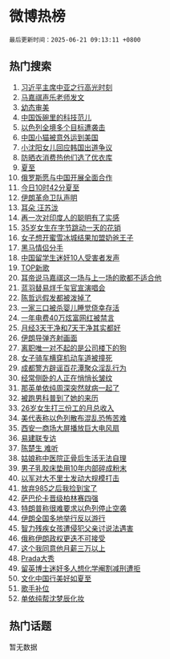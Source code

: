 # 微博热榜

`最后更新时间：2025-06-21 09:13:11 +0800`

## 热门搜索

1. [习近平主席中亚之行高光时刻](https://m.weibo.cn/search?containerid=100103type%3D1%26t%3D10%26q%3D%23%E4%B9%A0%E8%BF%91%E5%B9%B3%E4%B8%BB%E5%B8%AD%E4%B8%AD%E4%BA%9A%E4%B9%8B%E8%A1%8C%E9%AB%98%E5%85%89%E6%97%B6%E5%88%BB%23&stream_entry_id=51&isnewpage=1&extparam=seat%3D1%26pos%3D0%26cate%3D10103%26q%3D%2523%25E4%25B9%25A0%25E8%25BF%2591%25E5%25B9%25B3%25E4%25B8%25BB%25E5%25B8%25AD%25E4%25B8%25AD%25E4%25BA%259A%25E4%25B9%258B%25E8%25A1%258C%25E9%25AB%2598%25E5%2585%2589%25E6%2597%25B6%25E5%2588%25BB%2523%26filter_type%3Drealtimehot%26stream_entry_id%3D51%26c_type%3D51%26dgr%3D0%26display_time%3D1750468390%26pre_seqid%3D17504683900840217650118)
1. [马嘉祺声乐老师发文](https://m.weibo.cn/search?containerid=100103type%3D1%26t%3D10%26q%3D%23%E9%A9%AC%E5%98%89%E7%A5%BA%E5%A3%B0%E4%B9%90%E8%80%81%E5%B8%88%E5%8F%91%E6%96%87%23&stream_entry_id=31&isnewpage=1&extparam=seat%3D1%26realpos%3D1%26filter_type%3Drealtimehot%26c_type%3D31%26flag%3D1%26pos%3D0%26cate%3D5001%26dgr%3D0%26stream_entry_id%3D31%26band_rank%3D1%26q%3D%2523%25E9%25A9%25AC%25E5%2598%2589%25E7%25A5%25BA%25E5%25A3%25B0%25E4%25B9%2590%25E8%2580%2581%25E5%25B8%2588%25E5%258F%2591%25E6%2596%2587%2523%26lcate%3D5001%26display_time%3D1750468390%26pre_seqid%3D17504683900840217650118)
1. [幼态审美](https://m.weibo.cn/search?containerid=100103type%3D1%26t%3D10%26q%3D%E5%B9%BC%E6%80%81%E5%AE%A1%E7%BE%8E&stream_entry_id=31&isnewpage=1&extparam=seat%3D1%26realpos%3D2%26filter_type%3Drealtimehot%26c_type%3D31%26flag%3D1%26pos%3D1%26cate%3D5001%26dgr%3D0%26stream_entry_id%3D31%26band_rank%3D2%26q%3D%25E5%25B9%25BC%25E6%2580%2581%25E5%25AE%25A1%25E7%25BE%258E%26lcate%3D5001%26display_time%3D1750468390%26pre_seqid%3D17504683900840217650118)
1. [中国饭碗里的科技范儿](https://m.weibo.cn/search?containerid=100103type%3D1%26t%3D10%26q%3D%23%E4%B8%AD%E5%9B%BD%E9%A5%AD%E7%A2%97%E9%87%8C%E7%9A%84%E7%A7%91%E6%8A%80%E8%8C%83%E5%84%BF%23&stream_entry_id=31&isnewpage=1&extparam=seat%3D1%26realpos%3D3%26filter_type%3Drealtimehot%26c_type%3D31%26flag%3D0%26pos%3D2%26cate%3D5001%26dgr%3D0%26stream_entry_id%3D31%26band_rank%3D3%26q%3D%2523%25E4%25B8%25AD%25E5%259B%25BD%25E9%25A5%25AD%25E7%25A2%2597%25E9%2587%258C%25E7%259A%2584%25E7%25A7%2591%25E6%258A%2580%25E8%258C%2583%25E5%2584%25BF%2523%26lcate%3D5001%26display_time%3D1750468390%26pre_seqid%3D17504683900840217650118)
1. [以色列全境多个目标遭袭击](https://m.weibo.cn/search?containerid=100103type%3D1%26t%3D10%26q%3D%23%E4%BB%A5%E8%89%B2%E5%88%97%E5%85%A8%E5%A2%83%E5%A4%9A%E4%B8%AA%E7%9B%AE%E6%A0%87%E9%81%AD%E8%A2%AD%E5%87%BB%23&stream_entry_id=31&isnewpage=1&extparam=seat%3D1%26realpos%3D4%26filter_type%3Drealtimehot%26c_type%3D31%26flag%3D0%26pos%3D3%26cate%3D5001%26dgr%3D0%26stream_entry_id%3D31%26band_rank%3D4%26q%3D%2523%25E4%25BB%25A5%25E8%2589%25B2%25E5%2588%2597%25E5%2585%25A8%25E5%25A2%2583%25E5%25A4%259A%25E4%25B8%25AA%25E7%259B%25AE%25E6%25A0%2587%25E9%2581%25AD%25E8%25A2%25AD%25E5%2587%25BB%2523%26lcate%3D5001%26display_time%3D1750468390%26pre_seqid%3D17504683900840217650118)
1. [中国小猫被意外运到美国](https://m.weibo.cn/search?containerid=100103type%3D1%26t%3D10%26q%3D%23%E4%B8%AD%E5%9B%BD%E5%B0%8F%E7%8C%AB%E8%A2%AB%E6%84%8F%E5%A4%96%E8%BF%90%E5%88%B0%E7%BE%8E%E5%9B%BD%23&stream_entry_id=31&isnewpage=1&extparam=seat%3D1%26realpos%3D5%26filter_type%3Drealtimehot%26c_type%3D31%26flag%3D1%26pos%3D4%26cate%3D5001%26dgr%3D0%26stream_entry_id%3D31%26band_rank%3D5%26q%3D%2523%25E4%25B8%25AD%25E5%259B%25BD%25E5%25B0%258F%25E7%258C%25AB%25E8%25A2%25AB%25E6%2584%258F%25E5%25A4%2596%25E8%25BF%2590%25E5%2588%25B0%25E7%25BE%258E%25E5%259B%25BD%2523%26lcate%3D5001%26display_time%3D1750468390%26pre_seqid%3D17504683900840217650118)
1. [小沈阳女儿回应韩国出道争议](https://m.weibo.cn/search?containerid=100103type%3D1%26t%3D10%26q%3D%23%E5%B0%8F%E6%B2%88%E9%98%B3%E5%A5%B3%E5%84%BF%E5%9B%9E%E5%BA%94%E9%9F%A9%E5%9B%BD%E5%87%BA%E9%81%93%E4%BA%89%E8%AE%AE%23&stream_entry_id=31&isnewpage=1&extparam=seat%3D1%26realpos%3D6%26filter_type%3Drealtimehot%26c_type%3D31%26flag%3D1%26pos%3D5%26cate%3D5001%26dgr%3D0%26stream_entry_id%3D31%26band_rank%3D6%26q%3D%2523%25E5%25B0%258F%25E6%25B2%2588%25E9%2598%25B3%25E5%25A5%25B3%25E5%2584%25BF%25E5%259B%259E%25E5%25BA%2594%25E9%259F%25A9%25E5%259B%25BD%25E5%2587%25BA%25E9%2581%2593%25E4%25BA%2589%25E8%25AE%25AE%2523%26lcate%3D5001%26display_time%3D1750468390%26pre_seqid%3D17504683900840217650118)
1. [防晒衣消费热他们选了优衣库](https://m.weibo.cn/search?containerid=100103type%3D1%26t%3D10%26q%3D%23%E9%98%B2%E6%99%92%E8%A1%A3%E6%B6%88%E8%B4%B9%E7%83%AD%E4%BB%96%E4%BB%AC%E9%80%89%E4%BA%86%E4%BC%98%E8%A1%A3%E5%BA%93%23&stream_entry_id=31&isnewpage=1&extparam=seat%3D1%26is_ad_pos%3D1%26filter_type%3Drealtimehot%26c_type%3D31%26stream_entry_id%3D31%26pos%3D6%26cate%3D5001%26dgr%3D0%26topic_ad%3D1%26band_rank%3D7%26adid%3D290831%26q%3D%2523%25E9%2598%25B2%25E6%2599%2592%25E8%25A1%25A3%25E6%25B6%2588%25E8%25B4%25B9%25E7%2583%25AD%25E4%25BB%2596%25E4%25BB%25AC%25E9%2580%2589%25E4%25BA%2586%25E4%25BC%2598%25E8%25A1%25A3%25E5%25BA%2593%2523%26lcate%3D5001%26display_time%3D1750468390%26pre_seqid%3D17504683900840217650118)
1. [夏至](https://m.weibo.cn/search?containerid=100103type%3D1%26t%3D10%26q%3D%E5%A4%8F%E8%87%B3&stream_entry_id=31&isnewpage=1&extparam=seat%3D1%26realpos%3D7%26filter_type%3Drealtimehot%26c_type%3D31%26flag%3D1%26pos%3D7%26cate%3D5001%26dgr%3D0%26stream_entry_id%3D31%26band_rank%3D7%26q%3D%25E5%25A4%258F%25E8%2587%25B3%26lcate%3D5001%26display_time%3D1750468390%26pre_seqid%3D17504683900840217650118)
1. [俄罗斯愿与中国开展全面合作](https://m.weibo.cn/search?containerid=100103type%3D1%26t%3D10%26q%3D%23%E4%BF%84%E7%BD%97%E6%96%AF%E6%84%BF%E4%B8%8E%E4%B8%AD%E5%9B%BD%E5%BC%80%E5%B1%95%E5%85%A8%E9%9D%A2%E5%90%88%E4%BD%9C%23&stream_entry_id=31&isnewpage=1&extparam=seat%3D1%26realpos%3D8%26filter_type%3Drealtimehot%26c_type%3D31%26flag%3D0%26pos%3D8%26cate%3D5001%26dgr%3D0%26stream_entry_id%3D31%26band_rank%3D8%26q%3D%2523%25E4%25BF%2584%25E7%25BD%2597%25E6%2596%25AF%25E6%2584%25BF%25E4%25B8%258E%25E4%25B8%25AD%25E5%259B%25BD%25E5%25BC%2580%25E5%25B1%2595%25E5%2585%25A8%25E9%259D%25A2%25E5%2590%2588%25E4%25BD%259C%2523%26lcate%3D5001%26display_time%3D1750468390%26pre_seqid%3D17504683900840217650118)
1. [今日10时42分夏至](https://m.weibo.cn/search?containerid=100103type%3D1%26t%3D10%26q%3D%23%E4%BB%8A%E6%97%A510%E6%97%B642%E5%88%86%E5%A4%8F%E8%87%B3%23&stream_entry_id=31&isnewpage=1&extparam=seat%3D1%26realpos%3D9%26filter_type%3Drealtimehot%26c_type%3D31%26flag%3D1%26pos%3D9%26cate%3D5001%26dgr%3D0%26stream_entry_id%3D31%26band_rank%3D9%26q%3D%2523%25E4%25BB%258A%25E6%2597%25A510%25E6%2597%25B642%25E5%2588%2586%25E5%25A4%258F%25E8%2587%25B3%2523%26lcate%3D5001%26display_time%3D1750468390%26pre_seqid%3D17504683900840217650118)
1. [伊朗革命卫队声明](https://m.weibo.cn/search?containerid=100103type%3D1%26t%3D10%26q%3D%23%E4%BC%8A%E6%9C%97%E9%9D%A9%E5%91%BD%E5%8D%AB%E9%98%9F%E5%A3%B0%E6%98%8E%23&stream_entry_id=31&isnewpage=1&extparam=seat%3D1%26realpos%3D10%26filter_type%3Drealtimehot%26c_type%3D31%26flag%3D1%26pos%3D10%26cate%3D5001%26dgr%3D0%26stream_entry_id%3D31%26band_rank%3D10%26q%3D%2523%25E4%25BC%258A%25E6%259C%2597%25E9%259D%25A9%25E5%2591%25BD%25E5%258D%25AB%25E9%2598%259F%25E5%25A3%25B0%25E6%2598%258E%2523%26lcate%3D5001%26display_time%3D1750468390%26pre_seqid%3D17504683900840217650118)
1. [耳朵 汪苏泷](https://m.weibo.cn/search?containerid=100103type%3D1%26t%3D10%26q%3D%E8%80%B3%E6%9C%B5+%E6%B1%AA%E8%8B%8F%E6%B3%B7&stream_entry_id=31&isnewpage=1&extparam=seat%3D1%26realpos%3D11%26filter_type%3Drealtimehot%26c_type%3D31%26flag%3D1%26pos%3D11%26cate%3D5001%26dgr%3D0%26stream_entry_id%3D31%26band_rank%3D11%26q%3D%25E8%2580%25B3%25E6%259C%25B5%2520%25E6%25B1%25AA%25E8%258B%258F%25E6%25B3%25B7%26lcate%3D5001%26display_time%3D1750468390%26pre_seqid%3D17504683900840217650118)
1. [再一次对印度人的聪明有了实感](https://m.weibo.cn/search?containerid=100103type%3D1%26t%3D10%26q%3D%E5%86%8D%E4%B8%80%E6%AC%A1%E5%AF%B9%E5%8D%B0%E5%BA%A6%E4%BA%BA%E7%9A%84%E8%81%AA%E6%98%8E%E6%9C%89%E4%BA%86%E5%AE%9E%E6%84%9F&stream_entry_id=31&isnewpage=1&extparam=seat%3D1%26realpos%3D12%26filter_type%3Drealtimehot%26c_type%3D31%26flag%3D1%26pos%3D12%26cate%3D5001%26dgr%3D0%26stream_entry_id%3D31%26band_rank%3D12%26q%3D%25E5%2586%258D%25E4%25B8%2580%25E6%25AC%25A1%25E5%25AF%25B9%25E5%258D%25B0%25E5%25BA%25A6%25E4%25BA%25BA%25E7%259A%2584%25E8%2581%25AA%25E6%2598%258E%25E6%259C%2589%25E4%25BA%2586%25E5%25AE%259E%25E6%2584%259F%26lcate%3D5001%26display_time%3D1750468390%26pre_seqid%3D17504683900840217650118)
1. [35岁女生在字节跳动一天的花销](https://m.weibo.cn/search?containerid=100103type%3D1%26t%3D10%26q%3D35%E5%B2%81%E5%A5%B3%E7%94%9F%E5%9C%A8%E5%AD%97%E8%8A%82%E8%B7%B3%E5%8A%A8%E4%B8%80%E5%A4%A9%E7%9A%84%E8%8A%B1%E9%94%80&stream_entry_id=31&isnewpage=1&extparam=seat%3D1%26realpos%3D13%26filter_type%3Drealtimehot%26c_type%3D31%26flag%3D1%26pos%3D13%26cate%3D5001%26dgr%3D0%26stream_entry_id%3D31%26band_rank%3D13%26q%3D35%25E5%25B2%2581%25E5%25A5%25B3%25E7%2594%259F%25E5%259C%25A8%25E5%25AD%2597%25E8%258A%2582%25E8%25B7%25B3%25E5%258A%25A8%25E4%25B8%2580%25E5%25A4%25A9%25E7%259A%2584%25E8%258A%25B1%25E9%2594%2580%26lcate%3D5001%26display_time%3D1750468390%26pre_seqid%3D17504683900840217650118)
1. [女子想开蜜雪冰城结果加盟奶爸王子](https://m.weibo.cn/search?containerid=100103type%3D1%26t%3D10%26q%3D%23%E5%A5%B3%E5%AD%90%E6%83%B3%E5%BC%80%E8%9C%9C%E9%9B%AA%E5%86%B0%E5%9F%8E%E7%BB%93%E6%9E%9C%E5%8A%A0%E7%9B%9F%E5%A5%B6%E7%88%B8%E7%8E%8B%E5%AD%90%23&stream_entry_id=31&isnewpage=1&extparam=seat%3D1%26realpos%3D14%26filter_type%3Drealtimehot%26c_type%3D31%26flag%3D0%26pos%3D14%26cate%3D5001%26dgr%3D0%26stream_entry_id%3D31%26band_rank%3D14%26q%3D%2523%25E5%25A5%25B3%25E5%25AD%2590%25E6%2583%25B3%25E5%25BC%2580%25E8%259C%259C%25E9%259B%25AA%25E5%2586%25B0%25E5%259F%258E%25E7%25BB%2593%25E6%259E%259C%25E5%258A%25A0%25E7%259B%259F%25E5%25A5%25B6%25E7%2588%25B8%25E7%258E%258B%25E5%25AD%2590%2523%26lcate%3D5001%26display_time%3D1750468390%26pre_seqid%3D17504683900840217650118)
1. [黑马情侣分手](https://m.weibo.cn/search?containerid=100103type%3D1%26t%3D10%26q%3D%23%E9%BB%91%E9%A9%AC%E6%83%85%E4%BE%A3%E5%88%86%E6%89%8B%23&stream_entry_id=31&isnewpage=1&extparam=seat%3D1%26realpos%3D15%26filter_type%3Drealtimehot%26c_type%3D31%26flag%3D2%26pos%3D15%26cate%3D5001%26dgr%3D0%26stream_entry_id%3D31%26band_rank%3D15%26q%3D%2523%25E9%25BB%2591%25E9%25A9%25AC%25E6%2583%2585%25E4%25BE%25A3%25E5%2588%2586%25E6%2589%258B%2523%26lcate%3D5001%26display_time%3D1750468390%26pre_seqid%3D17504683900840217650118)
1. [中国留学生迷奸10人受害者发声](https://m.weibo.cn/search?containerid=100103type%3D1%26t%3D10%26q%3D%23%E4%B8%AD%E5%9B%BD%E7%95%99%E5%AD%A6%E7%94%9F%E8%BF%B7%E5%A5%B810%E4%BA%BA%E5%8F%97%E5%AE%B3%E8%80%85%E5%8F%91%E5%A3%B0%23&stream_entry_id=31&isnewpage=1&extparam=seat%3D1%26realpos%3D16%26filter_type%3Drealtimehot%26c_type%3D31%26flag%3D0%26pos%3D16%26cate%3D5001%26dgr%3D0%26stream_entry_id%3D31%26band_rank%3D16%26q%3D%2523%25E4%25B8%25AD%25E5%259B%25BD%25E7%2595%2599%25E5%25AD%25A6%25E7%2594%259F%25E8%25BF%25B7%25E5%25A5%25B810%25E4%25BA%25BA%25E5%258F%2597%25E5%25AE%25B3%25E8%2580%2585%25E5%258F%2591%25E5%25A3%25B0%2523%26lcate%3D5001%26display_time%3D1750468390%26pre_seqid%3D17504683900840217650118)
1. [TOP新歌](https://m.weibo.cn/search?containerid=100103type%3D1%26t%3D10%26q%3DTOP%E6%96%B0%E6%AD%8C&stream_entry_id=31&isnewpage=1&extparam=seat%3D1%26realpos%3D17%26filter_type%3Drealtimehot%26c_type%3D31%26flag%3D1%26pos%3D17%26cate%3D5001%26dgr%3D0%26stream_entry_id%3D31%26band_rank%3D17%26q%3DTOP%25E6%2596%25B0%25E6%25AD%258C%26lcate%3D5001%26display_time%3D1750468390%26pre_seqid%3D17504683900840217650118)
1. [耳帝说马嘉祺这一场与上一场的歌都不适合他](https://m.weibo.cn/search?containerid=100103type%3D1%26t%3D10%26q%3D%23%E8%80%B3%E5%B8%9D%E8%AF%B4%E9%A9%AC%E5%98%89%E7%A5%BA%E8%BF%99%E4%B8%80%E5%9C%BA%E4%B8%8E%E4%B8%8A%E4%B8%80%E5%9C%BA%E7%9A%84%E6%AD%8C%E9%83%BD%E4%B8%8D%E9%80%82%E5%90%88%E4%BB%96%23&stream_entry_id=31&isnewpage=1&extparam=seat%3D1%26realpos%3D18%26filter_type%3Drealtimehot%26c_type%3D31%26flag%3D0%26pos%3D18%26cate%3D5001%26dgr%3D0%26stream_entry_id%3D31%26band_rank%3D18%26q%3D%2523%25E8%2580%25B3%25E5%25B8%259D%25E8%25AF%25B4%25E9%25A9%25AC%25E5%2598%2589%25E7%25A5%25BA%25E8%25BF%2599%25E4%25B8%2580%25E5%259C%25BA%25E4%25B8%258E%25E4%25B8%258A%25E4%25B8%2580%25E5%259C%25BA%25E7%259A%2584%25E6%25AD%258C%25E9%2583%25BD%25E4%25B8%258D%25E9%2580%2582%25E5%2590%2588%25E4%25BB%2596%2523%26lcate%3D5001%26display_time%3D1750468390%26pre_seqid%3D17504683900840217650118)
1. [蓝羽替易烊千玺官宣演唱会](https://m.weibo.cn/search?containerid=100103type%3D1%26t%3D10%26q%3D%23%E8%93%9D%E7%BE%BD%E6%9B%BF%E6%98%93%E7%83%8A%E5%8D%83%E7%8E%BA%E5%AE%98%E5%AE%A3%E6%BC%94%E5%94%B1%E4%BC%9A%23&stream_entry_id=31&isnewpage=1&extparam=seat%3D1%26realpos%3D19%26filter_type%3Drealtimehot%26c_type%3D31%26flag%3D0%26pos%3D19%26cate%3D5001%26dgr%3D0%26stream_entry_id%3D31%26band_rank%3D19%26q%3D%2523%25E8%2593%259D%25E7%25BE%25BD%25E6%259B%25BF%25E6%2598%2593%25E7%2583%258A%25E5%258D%2583%25E7%258E%25BA%25E5%25AE%2598%25E5%25AE%25A3%25E6%25BC%2594%25E5%2594%25B1%25E4%25BC%259A%2523%26lcate%3D5001%26display_time%3D1750468390%26pre_seqid%3D17504683900840217650118)
1. [陈哲远假发都被泼掉了](https://m.weibo.cn/search?containerid=100103type%3D1%26t%3D10%26q%3D%23%E9%99%88%E5%93%B2%E8%BF%9C%E5%81%87%E5%8F%91%E9%83%BD%E8%A2%AB%E6%B3%BC%E6%8E%89%E4%BA%86%23&stream_entry_id=31&isnewpage=1&extparam=seat%3D1%26realpos%3D20%26filter_type%3Drealtimehot%26c_type%3D31%26flag%3D0%26pos%3D20%26cate%3D5001%26dgr%3D0%26stream_entry_id%3D31%26band_rank%3D20%26q%3D%2523%25E9%2599%2588%25E5%2593%25B2%25E8%25BF%259C%25E5%2581%2587%25E5%258F%2591%25E9%2583%25BD%25E8%25A2%25AB%25E6%25B3%25BC%25E6%258E%2589%25E4%25BA%2586%2523%26lcate%3D5001%26display_time%3D1750468390%26pre_seqid%3D17504683900840217650118)
1. [一家三口被杀婴儿睡觉侥幸存活](https://m.weibo.cn/search?containerid=100103type%3D1%26t%3D10%26q%3D%23%E4%B8%80%E5%AE%B6%E4%B8%89%E5%8F%A3%E8%A2%AB%E6%9D%80%E5%A9%B4%E5%84%BF%E7%9D%A1%E8%A7%89%E4%BE%A5%E5%B9%B8%E5%AD%98%E6%B4%BB%23&stream_entry_id=31&isnewpage=1&extparam=seat%3D1%26realpos%3D21%26filter_type%3Drealtimehot%26c_type%3D31%26flag%3D2%26pos%3D21%26cate%3D5001%26dgr%3D0%26stream_entry_id%3D31%26band_rank%3D21%26q%3D%2523%25E4%25B8%2580%25E5%25AE%25B6%25E4%25B8%2589%25E5%258F%25A3%25E8%25A2%25AB%25E6%259D%2580%25E5%25A9%25B4%25E5%2584%25BF%25E7%259D%25A1%25E8%25A7%2589%25E4%25BE%25A5%25E5%25B9%25B8%25E5%25AD%2598%25E6%25B4%25BB%2523%26lcate%3D5001%26display_time%3D1750468390%26pre_seqid%3D17504683900840217650118)
1. [一年电费40万炫富网红被禁言](https://m.weibo.cn/search?containerid=100103type%3D1%26t%3D10%26q%3D%23%E4%B8%80%E5%B9%B4%E7%94%B5%E8%B4%B940%E4%B8%87%E7%82%AB%E5%AF%8C%E7%BD%91%E7%BA%A2%E8%A2%AB%E7%A6%81%E8%A8%80%23&stream_entry_id=31&isnewpage=1&extparam=seat%3D1%26realpos%3D22%26filter_type%3Drealtimehot%26c_type%3D31%26flag%3D1%26pos%3D22%26cate%3D5001%26dgr%3D0%26stream_entry_id%3D31%26band_rank%3D22%26q%3D%2523%25E4%25B8%2580%25E5%25B9%25B4%25E7%2594%25B5%25E8%25B4%25B940%25E4%25B8%2587%25E7%2582%25AB%25E5%25AF%258C%25E7%25BD%2591%25E7%25BA%25A2%25E8%25A2%25AB%25E7%25A6%2581%25E8%25A8%2580%2523%26lcate%3D5001%26display_time%3D1750468390%26pre_seqid%3D17504683900840217650118)
1. [月经3天干净和7天干净其实都好](https://m.weibo.cn/search?containerid=100103type%3D1%26t%3D10%26q%3D%E6%9C%88%E7%BB%8F3%E5%A4%A9%E5%B9%B2%E5%87%80%E5%92%8C7%E5%A4%A9%E5%B9%B2%E5%87%80%E5%85%B6%E5%AE%9E%E9%83%BD%E5%A5%BD&stream_entry_id=31&isnewpage=1&extparam=seat%3D1%26realpos%3D23%26filter_type%3Drealtimehot%26c_type%3D31%26flag%3D1%26pos%3D23%26cate%3D5001%26dgr%3D0%26stream_entry_id%3D31%26band_rank%3D23%26q%3D%25E6%259C%2588%25E7%25BB%258F3%25E5%25A4%25A9%25E5%25B9%25B2%25E5%2587%2580%25E5%2592%258C7%25E5%25A4%25A9%25E5%25B9%25B2%25E5%2587%2580%25E5%2585%25B6%25E5%25AE%259E%25E9%2583%25BD%25E5%25A5%25BD%26lcate%3D5001%26display_time%3D1750468390%26pre_seqid%3D17504683900840217650118)
1. [伊朗导弹齐射画面](https://m.weibo.cn/search?containerid=100103type%3D1%26t%3D10%26q%3D%23%E4%BC%8A%E6%9C%97%E5%AF%BC%E5%BC%B9%E9%BD%90%E5%B0%84%E7%94%BB%E9%9D%A2%23&stream_entry_id=31&isnewpage=1&extparam=seat%3D1%26realpos%3D24%26filter_type%3Drealtimehot%26c_type%3D31%26flag%3D0%26pos%3D24%26cate%3D5001%26dgr%3D0%26stream_entry_id%3D31%26band_rank%3D24%26q%3D%2523%25E4%25BC%258A%25E6%259C%2597%25E5%25AF%25BC%25E5%25BC%25B9%25E9%25BD%2590%25E5%25B0%2584%25E7%2594%25BB%25E9%259D%25A2%2523%26lcate%3D5001%26display_time%3D1750468390%26pre_seqid%3D17504683900840217650118)
1. [离职唯一对不起的是公司楼下的狗](https://m.weibo.cn/search?containerid=100103type%3D1%26t%3D10%26q%3D%23%E7%A6%BB%E8%81%8C%E5%94%AF%E4%B8%80%E5%AF%B9%E4%B8%8D%E8%B5%B7%E7%9A%84%E6%98%AF%E5%85%AC%E5%8F%B8%E6%A5%BC%E4%B8%8B%E7%9A%84%E7%8B%97%23&stream_entry_id=31&isnewpage=1&extparam=seat%3D1%26realpos%3D25%26filter_type%3Drealtimehot%26c_type%3D31%26flag%3D0%26pos%3D25%26cate%3D5001%26dgr%3D0%26stream_entry_id%3D31%26band_rank%3D25%26q%3D%2523%25E7%25A6%25BB%25E8%2581%258C%25E5%2594%25AF%25E4%25B8%2580%25E5%25AF%25B9%25E4%25B8%258D%25E8%25B5%25B7%25E7%259A%2584%25E6%2598%25AF%25E5%2585%25AC%25E5%258F%25B8%25E6%25A5%25BC%25E4%25B8%258B%25E7%259A%2584%25E7%258B%2597%2523%26lcate%3D5001%26display_time%3D1750468390%26pre_seqid%3D17504683900840217650118)
1. [女子骑车横穿机动车道被撞死](https://m.weibo.cn/search?containerid=100103type%3D1%26t%3D10%26q%3D%23%E5%A5%B3%E5%AD%90%E9%AA%91%E8%BD%A6%E6%A8%AA%E7%A9%BF%E6%9C%BA%E5%8A%A8%E8%BD%A6%E9%81%93%E8%A2%AB%E6%92%9E%E6%AD%BB%23&stream_entry_id=31&isnewpage=1&extparam=seat%3D1%26realpos%3D26%26filter_type%3Drealtimehot%26c_type%3D31%26flag%3D1%26pos%3D26%26cate%3D5001%26dgr%3D0%26stream_entry_id%3D31%26band_rank%3D26%26q%3D%2523%25E5%25A5%25B3%25E5%25AD%2590%25E9%25AA%2591%25E8%25BD%25A6%25E6%25A8%25AA%25E7%25A9%25BF%25E6%259C%25BA%25E5%258A%25A8%25E8%25BD%25A6%25E9%2581%2593%25E8%25A2%25AB%25E6%2592%259E%25E6%25AD%25BB%2523%26lcate%3D5001%26display_time%3D1750468390%26pre_seqid%3D17504683900840217650118)
1. [成都警方辟谣百花潭聚众淫乱行为](https://m.weibo.cn/search?containerid=100103type%3D1%26t%3D10%26q%3D%23%E6%88%90%E9%83%BD%E8%AD%A6%E6%96%B9%E8%BE%9F%E8%B0%A3%E7%99%BE%E8%8A%B1%E6%BD%AD%E8%81%9A%E4%BC%97%E6%B7%AB%E4%B9%B1%E8%A1%8C%E4%B8%BA%23&stream_entry_id=31&isnewpage=1&extparam=seat%3D1%26realpos%3D27%26filter_type%3Drealtimehot%26c_type%3D31%26flag%3D1%26pos%3D27%26cate%3D5001%26dgr%3D0%26stream_entry_id%3D31%26band_rank%3D27%26q%3D%2523%25E6%2588%2590%25E9%2583%25BD%25E8%25AD%25A6%25E6%2596%25B9%25E8%25BE%259F%25E8%25B0%25A3%25E7%2599%25BE%25E8%258A%25B1%25E6%25BD%25AD%25E8%2581%259A%25E4%25BC%2597%25E6%25B7%25AB%25E4%25B9%25B1%25E8%25A1%258C%25E4%25B8%25BA%2523%26lcate%3D5001%26display_time%3D1750468390%26pre_seqid%3D17504683900840217650118)
1. [经常侧卧的人正在悄悄长皱纹](https://m.weibo.cn/search?containerid=100103type%3D1%26t%3D10%26q%3D%23%E7%BB%8F%E5%B8%B8%E4%BE%A7%E5%8D%A7%E7%9A%84%E4%BA%BA%E6%AD%A3%E5%9C%A8%E6%82%84%E6%82%84%E9%95%BF%E7%9A%B1%E7%BA%B9%23&stream_entry_id=31&isnewpage=1&extparam=seat%3D1%26realpos%3D28%26filter_type%3Drealtimehot%26c_type%3D31%26flag%3D1%26pos%3D28%26cate%3D5001%26dgr%3D0%26stream_entry_id%3D31%26band_rank%3D28%26q%3D%2523%25E7%25BB%258F%25E5%25B8%25B8%25E4%25BE%25A7%25E5%258D%25A7%25E7%259A%2584%25E4%25BA%25BA%25E6%25AD%25A3%25E5%259C%25A8%25E6%2582%2584%25E6%2582%2584%25E9%2595%25BF%25E7%259A%25B1%25E7%25BA%25B9%2523%26lcate%3D5001%26display_time%3D1750468390%26pre_seqid%3D17504683900840217650118)
1. [那英单依纯周深突然就病一起了](https://m.weibo.cn/search?containerid=100103type%3D1%26t%3D10%26q%3D%23%E9%82%A3%E8%8B%B1%E5%8D%95%E4%BE%9D%E7%BA%AF%E5%91%A8%E6%B7%B1%E7%AA%81%E7%84%B6%E5%B0%B1%E7%97%85%E4%B8%80%E8%B5%B7%E4%BA%86%23&stream_entry_id=31&isnewpage=1&extparam=seat%3D1%26realpos%3D29%26filter_type%3Drealtimehot%26c_type%3D31%26flag%3D0%26pos%3D29%26cate%3D5001%26dgr%3D0%26stream_entry_id%3D31%26band_rank%3D29%26q%3D%2523%25E9%2582%25A3%25E8%258B%25B1%25E5%258D%2595%25E4%25BE%259D%25E7%25BA%25AF%25E5%2591%25A8%25E6%25B7%25B1%25E7%25AA%2581%25E7%2584%25B6%25E5%25B0%25B1%25E7%2597%2585%25E4%25B8%2580%25E8%25B5%25B7%25E4%25BA%2586%2523%26lcate%3D5001%26display_time%3D1750468390%26pre_seqid%3D17504683900840217650118)
1. [被跑男科普到了她的来历](https://m.weibo.cn/search?containerid=100103type%3D1%26t%3D10%26q%3D%23%E8%A2%AB%E8%B7%91%E7%94%B7%E7%A7%91%E6%99%AE%E5%88%B0%E4%BA%86%E5%A5%B9%E7%9A%84%E6%9D%A5%E5%8E%86%23&stream_entry_id=31&isnewpage=1&extparam=seat%3D1%26realpos%3D30%26filter_type%3Drealtimehot%26c_type%3D31%26flag%3D0%26pos%3D30%26cate%3D5001%26dgr%3D0%26stream_entry_id%3D31%26band_rank%3D30%26q%3D%2523%25E8%25A2%25AB%25E8%25B7%2591%25E7%2594%25B7%25E7%25A7%2591%25E6%2599%25AE%25E5%2588%25B0%25E4%25BA%2586%25E5%25A5%25B9%25E7%259A%2584%25E6%259D%25A5%25E5%258E%2586%2523%26lcate%3D5001%26display_time%3D1750468390%26pre_seqid%3D17504683900840217650118)
1. [26岁女生打三份工的月总收入](https://m.weibo.cn/search?containerid=100103type%3D1%26t%3D10%26q%3D26%E5%B2%81%E5%A5%B3%E7%94%9F%E6%89%93%E4%B8%89%E4%BB%BD%E5%B7%A5%E7%9A%84%E6%9C%88%E6%80%BB%E6%94%B6%E5%85%A5&stream_entry_id=31&isnewpage=1&extparam=seat%3D1%26realpos%3D31%26filter_type%3Drealtimehot%26c_type%3D31%26flag%3D1%26pos%3D31%26cate%3D5001%26dgr%3D0%26stream_entry_id%3D31%26band_rank%3D31%26q%3D26%25E5%25B2%2581%25E5%25A5%25B3%25E7%2594%259F%25E6%2589%2593%25E4%25B8%2589%25E4%25BB%25BD%25E5%25B7%25A5%25E7%259A%2584%25E6%259C%2588%25E6%2580%25BB%25E6%2594%25B6%25E5%2585%25A5%26lcate%3D5001%26display_time%3D1750468390%26pre_seqid%3D17504683900840217650118)
1. [美代表称以色列散布混乱恐怖苦难](https://m.weibo.cn/search?containerid=100103type%3D1%26t%3D10%26q%3D%23%E7%BE%8E%E4%BB%A3%E8%A1%A8%E7%A7%B0%E4%BB%A5%E8%89%B2%E5%88%97%E6%95%A3%E5%B8%83%E6%B7%B7%E4%B9%B1%E6%81%90%E6%80%96%E8%8B%A6%E9%9A%BE%23&stream_entry_id=31&isnewpage=1&extparam=seat%3D1%26realpos%3D32%26filter_type%3Drealtimehot%26c_type%3D31%26flag%3D1%26pos%3D32%26cate%3D5001%26dgr%3D0%26stream_entry_id%3D31%26band_rank%3D32%26q%3D%2523%25E7%25BE%258E%25E4%25BB%25A3%25E8%25A1%25A8%25E7%25A7%25B0%25E4%25BB%25A5%25E8%2589%25B2%25E5%2588%2597%25E6%2595%25A3%25E5%25B8%2583%25E6%25B7%25B7%25E4%25B9%25B1%25E6%2581%2590%25E6%2580%2596%25E8%258B%25A6%25E9%259A%25BE%2523%26lcate%3D5001%26display_time%3D1750468390%26pre_seqid%3D17504683900840217650118)
1. [西安一商场大屏播放巨大电风扇](https://m.weibo.cn/search?containerid=100103type%3D1%26t%3D10%26q%3D%23%E8%A5%BF%E5%AE%89%E4%B8%80%E5%95%86%E5%9C%BA%E5%A4%A7%E5%B1%8F%E6%92%AD%E6%94%BE%E5%B7%A8%E5%A4%A7%E7%94%B5%E9%A3%8E%E6%89%87%23&stream_entry_id=31&isnewpage=1&extparam=seat%3D1%26realpos%3D33%26filter_type%3Drealtimehot%26c_type%3D31%26flag%3D1%26pos%3D33%26cate%3D5001%26dgr%3D0%26stream_entry_id%3D31%26band_rank%3D33%26q%3D%2523%25E8%25A5%25BF%25E5%25AE%2589%25E4%25B8%2580%25E5%2595%2586%25E5%259C%25BA%25E5%25A4%25A7%25E5%25B1%258F%25E6%2592%25AD%25E6%2594%25BE%25E5%25B7%25A8%25E5%25A4%25A7%25E7%2594%25B5%25E9%25A3%258E%25E6%2589%2587%2523%26lcate%3D5001%26display_time%3D1750468390%26pre_seqid%3D17504683900840217650118)
1. [易建联专访](https://m.weibo.cn/search?containerid=100103type%3D1%26t%3D10%26q%3D%E6%98%93%E5%BB%BA%E8%81%94%E4%B8%93%E8%AE%BF&stream_entry_id=31&isnewpage=1&extparam=seat%3D1%26realpos%3D34%26filter_type%3Drealtimehot%26c_type%3D31%26flag%3D1%26pos%3D34%26cate%3D5001%26dgr%3D0%26stream_entry_id%3D31%26band_rank%3D34%26q%3D%25E6%2598%2593%25E5%25BB%25BA%25E8%2581%2594%25E4%25B8%2593%25E8%25AE%25BF%26lcate%3D5001%26display_time%3D1750468390%26pre_seqid%3D17504683900840217650118)
1. [陈楚生 难听](https://m.weibo.cn/search?containerid=100103type%3D1%26t%3D10%26q%3D%E9%99%88%E6%A5%9A%E7%94%9F+%E9%9A%BE%E5%90%AC&stream_entry_id=31&isnewpage=1&extparam=seat%3D1%26realpos%3D35%26filter_type%3Drealtimehot%26c_type%3D31%26flag%3D0%26pos%3D35%26cate%3D5001%26dgr%3D0%26stream_entry_id%3D31%26band_rank%3D35%26q%3D%25E9%2599%2588%25E6%25A5%259A%25E7%2594%259F%2520%25E9%259A%25BE%25E5%2590%25AC%26lcate%3D5001%26display_time%3D1750468390%26pre_seqid%3D17504683900840217650118)
1. [姑娘称中医院正骨后生活无法自理](https://m.weibo.cn/search?containerid=100103type%3D1%26t%3D10%26q%3D%23%E5%A7%91%E5%A8%98%E7%A7%B0%E4%B8%AD%E5%8C%BB%E9%99%A2%E6%AD%A3%E9%AA%A8%E5%90%8E%E7%94%9F%E6%B4%BB%E6%97%A0%E6%B3%95%E8%87%AA%E7%90%86%23&stream_entry_id=31&isnewpage=1&extparam=seat%3D1%26realpos%3D36%26filter_type%3Drealtimehot%26c_type%3D31%26flag%3D1%26pos%3D36%26cate%3D5001%26dgr%3D0%26stream_entry_id%3D31%26band_rank%3D36%26q%3D%2523%25E5%25A7%2591%25E5%25A8%2598%25E7%25A7%25B0%25E4%25B8%25AD%25E5%258C%25BB%25E9%2599%25A2%25E6%25AD%25A3%25E9%25AA%25A8%25E5%2590%258E%25E7%2594%259F%25E6%25B4%25BB%25E6%2597%25A0%25E6%25B3%2595%25E8%2587%25AA%25E7%2590%2586%2523%26lcate%3D5001%26display_time%3D1750468390%26pre_seqid%3D17504683900840217650118)
1. [男子乳胶床垫用10年内部碎成粉末](https://m.weibo.cn/search?containerid=100103type%3D1%26t%3D10%26q%3D%23%E7%94%B7%E5%AD%90%E4%B9%B3%E8%83%B6%E5%BA%8A%E5%9E%AB%E7%94%A810%E5%B9%B4%E5%86%85%E9%83%A8%E7%A2%8E%E6%88%90%E7%B2%89%E6%9C%AB%23&stream_entry_id=31&isnewpage=1&extparam=seat%3D1%26realpos%3D37%26filter_type%3Drealtimehot%26c_type%3D31%26flag%3D1%26pos%3D37%26cate%3D5001%26dgr%3D0%26stream_entry_id%3D31%26band_rank%3D37%26q%3D%2523%25E7%2594%25B7%25E5%25AD%2590%25E4%25B9%25B3%25E8%2583%25B6%25E5%25BA%258A%25E5%259E%25AB%25E7%2594%25A810%25E5%25B9%25B4%25E5%2586%2585%25E9%2583%25A8%25E7%25A2%258E%25E6%2588%2590%25E7%25B2%2589%25E6%259C%25AB%2523%26lcate%3D5001%26display_time%3D1750468390%26pre_seqid%3D17504683900840217650118)
1. [以军对大不里士发动大规模打击](https://m.weibo.cn/search?containerid=100103type%3D1%26t%3D10%26q%3D%23%E4%BB%A5%E5%86%9B%E5%AF%B9%E5%A4%A7%E4%B8%8D%E9%87%8C%E5%A3%AB%E5%8F%91%E5%8A%A8%E5%A4%A7%E8%A7%84%E6%A8%A1%E6%89%93%E5%87%BB%23&stream_entry_id=31&isnewpage=1&extparam=seat%3D1%26realpos%3D38%26filter_type%3Drealtimehot%26c_type%3D31%26flag%3D0%26pos%3D38%26cate%3D5001%26dgr%3D0%26stream_entry_id%3D31%26band_rank%3D38%26q%3D%2523%25E4%25BB%25A5%25E5%2586%259B%25E5%25AF%25B9%25E5%25A4%25A7%25E4%25B8%258D%25E9%2587%258C%25E5%25A3%25AB%25E5%258F%2591%25E5%258A%25A8%25E5%25A4%25A7%25E8%25A7%2584%25E6%25A8%25A1%25E6%2589%2593%25E5%2587%25BB%2523%26lcate%3D5001%26display_time%3D1750468390%26pre_seqid%3D17504683900840217650118)
1. [放弃985之后我捡到宝了](https://m.weibo.cn/search?containerid=100103type%3D1%26t%3D10%26q%3D%E6%94%BE%E5%BC%83985%E4%B9%8B%E5%90%8E%E6%88%91%E6%8D%A1%E5%88%B0%E5%AE%9D%E4%BA%86&stream_entry_id=31&isnewpage=1&extparam=seat%3D1%26realpos%3D39%26filter_type%3Drealtimehot%26c_type%3D31%26flag%3D1%26pos%3D39%26cate%3D5001%26dgr%3D0%26stream_entry_id%3D31%26band_rank%3D39%26q%3D%25E6%2594%25BE%25E5%25BC%2583985%25E4%25B9%258B%25E5%2590%258E%25E6%2588%2591%25E6%258D%25A1%25E5%2588%25B0%25E5%25AE%259D%25E4%25BA%2586%26lcate%3D5001%26display_time%3D1750468390%26pre_seqid%3D17504683900840217650118)
1. [萨巴伦卡晋级柏林赛四强](https://m.weibo.cn/search?containerid=100103type%3D1%26t%3D10%26q%3D%23%E8%90%A8%E5%B7%B4%E4%BC%A6%E5%8D%A1%E6%99%8B%E7%BA%A7%E6%9F%8F%E6%9E%97%E8%B5%9B%E5%9B%9B%E5%BC%BA%23&stream_entry_id=31&isnewpage=1&extparam=seat%3D1%26realpos%3D40%26filter_type%3Drealtimehot%26c_type%3D31%26flag%3D1%26pos%3D40%26cate%3D5001%26dgr%3D0%26stream_entry_id%3D31%26band_rank%3D40%26q%3D%2523%25E8%2590%25A8%25E5%25B7%25B4%25E4%25BC%25A6%25E5%258D%25A1%25E6%2599%258B%25E7%25BA%25A7%25E6%259F%258F%25E6%259E%2597%25E8%25B5%259B%25E5%259B%259B%25E5%25BC%25BA%2523%26lcate%3D5001%26display_time%3D1750468390%26pre_seqid%3D17504683900840217650118)
1. [特朗普称很难要求以色列停止空袭](https://m.weibo.cn/search?containerid=100103type%3D1%26t%3D10%26q%3D%23%E7%89%B9%E6%9C%97%E6%99%AE%E7%A7%B0%E5%BE%88%E9%9A%BE%E8%A6%81%E6%B1%82%E4%BB%A5%E8%89%B2%E5%88%97%E5%81%9C%E6%AD%A2%E7%A9%BA%E8%A2%AD%23&stream_entry_id=31&isnewpage=1&extparam=seat%3D1%26realpos%3D41%26filter_type%3Drealtimehot%26c_type%3D31%26flag%3D1%26pos%3D41%26cate%3D5001%26dgr%3D0%26stream_entry_id%3D31%26band_rank%3D41%26q%3D%2523%25E7%2589%25B9%25E6%259C%2597%25E6%2599%25AE%25E7%25A7%25B0%25E5%25BE%2588%25E9%259A%25BE%25E8%25A6%2581%25E6%25B1%2582%25E4%25BB%25A5%25E8%2589%25B2%25E5%2588%2597%25E5%2581%259C%25E6%25AD%25A2%25E7%25A9%25BA%25E8%25A2%25AD%2523%26lcate%3D5001%26display_time%3D1750468390%26pre_seqid%3D17504683900840217650118)
1. [伊朗全国多地举行反以游行](https://m.weibo.cn/search?containerid=100103type%3D1%26t%3D10%26q%3D%23%E4%BC%8A%E6%9C%97%E5%85%A8%E5%9B%BD%E5%A4%9A%E5%9C%B0%E4%B8%BE%E8%A1%8C%E5%8F%8D%E4%BB%A5%E6%B8%B8%E8%A1%8C%23&stream_entry_id=31&isnewpage=1&extparam=seat%3D1%26realpos%3D42%26filter_type%3Drealtimehot%26c_type%3D31%26flag%3D0%26pos%3D42%26cate%3D5001%26dgr%3D0%26stream_entry_id%3D31%26band_rank%3D42%26q%3D%2523%25E4%25BC%258A%25E6%259C%2597%25E5%2585%25A8%25E5%259B%25BD%25E5%25A4%259A%25E5%259C%25B0%25E4%25B8%25BE%25E8%25A1%258C%25E5%258F%258D%25E4%25BB%25A5%25E6%25B8%25B8%25E8%25A1%258C%2523%26lcate%3D5001%26display_time%3D1750468390%26pre_seqid%3D17504683900840217650118)
1. [智力残疾女孩遭侵犯父亲讨说法遇害](https://m.weibo.cn/search?containerid=100103type%3D1%26t%3D10%26q%3D%23%E6%99%BA%E5%8A%9B%E6%AE%8B%E7%96%BE%E5%A5%B3%E5%AD%A9%E9%81%AD%E4%BE%B5%E7%8A%AF%E7%88%B6%E4%BA%B2%E8%AE%A8%E8%AF%B4%E6%B3%95%E9%81%87%E5%AE%B3%23&stream_entry_id=31&isnewpage=1&extparam=seat%3D1%26realpos%3D43%26filter_type%3Drealtimehot%26c_type%3D31%26flag%3D1%26pos%3D43%26cate%3D5001%26dgr%3D0%26stream_entry_id%3D31%26band_rank%3D43%26q%3D%2523%25E6%2599%25BA%25E5%258A%259B%25E6%25AE%258B%25E7%2596%25BE%25E5%25A5%25B3%25E5%25AD%25A9%25E9%2581%25AD%25E4%25BE%25B5%25E7%258A%25AF%25E7%2588%25B6%25E4%25BA%25B2%25E8%25AE%25A8%25E8%25AF%25B4%25E6%25B3%2595%25E9%2581%2587%25E5%25AE%25B3%2523%26lcate%3D5001%26display_time%3D1750468390%26pre_seqid%3D17504683900840217650118)
1. [俄称伊朗政权更迭不可接受](https://m.weibo.cn/search?containerid=100103type%3D1%26t%3D10%26q%3D%23%E4%BF%84%E7%A7%B0%E4%BC%8A%E6%9C%97%E6%94%BF%E6%9D%83%E6%9B%B4%E8%BF%AD%E4%B8%8D%E5%8F%AF%E6%8E%A5%E5%8F%97%23&stream_entry_id=31&isnewpage=1&extparam=seat%3D1%26realpos%3D44%26filter_type%3Drealtimehot%26c_type%3D31%26flag%3D0%26pos%3D44%26cate%3D5001%26dgr%3D0%26stream_entry_id%3D31%26band_rank%3D44%26q%3D%2523%25E4%25BF%2584%25E7%25A7%25B0%25E4%25BC%258A%25E6%259C%2597%25E6%2594%25BF%25E6%259D%2583%25E6%259B%25B4%25E8%25BF%25AD%25E4%25B8%258D%25E5%258F%25AF%25E6%258E%25A5%25E5%258F%2597%2523%26lcate%3D5001%26display_time%3D1750468390%26pre_seqid%3D17504683900840217650118)
1. [这个我同意他月薪三万以上](https://m.weibo.cn/search?containerid=100103type%3D1%26t%3D10%26q%3D%E8%BF%99%E4%B8%AA%E6%88%91%E5%90%8C%E6%84%8F%E4%BB%96%E6%9C%88%E8%96%AA%E4%B8%89%E4%B8%87%E4%BB%A5%E4%B8%8A&stream_entry_id=31&isnewpage=1&extparam=seat%3D1%26realpos%3D45%26filter_type%3Drealtimehot%26c_type%3D31%26flag%3D1%26pos%3D45%26cate%3D5001%26dgr%3D0%26stream_entry_id%3D31%26band_rank%3D45%26q%3D%25E8%25BF%2599%25E4%25B8%25AA%25E6%2588%2591%25E5%2590%258C%25E6%2584%258F%25E4%25BB%2596%25E6%259C%2588%25E8%2596%25AA%25E4%25B8%2589%25E4%25B8%2587%25E4%25BB%25A5%25E4%25B8%258A%26lcate%3D5001%26display_time%3D1750468390%26pre_seqid%3D17504683900840217650118)
1. [Prada大秀](https://m.weibo.cn/search?containerid=100103type%3D1%26t%3D10%26q%3D%23Prada%E5%A4%A7%E7%A7%80%23&stream_entry_id=31&isnewpage=1&extparam=seat%3D1%26realpos%3D46%26filter_type%3Drealtimehot%26c_type%3D31%26flag%3D1%26pos%3D46%26cate%3D5001%26dgr%3D0%26stream_entry_id%3D31%26band_rank%3D46%26q%3D%2523Prada%25E5%25A4%25A7%25E7%25A7%2580%2523%26lcate%3D5001%26display_time%3D1750468390%26pre_seqid%3D17504683900840217650118)
1. [留英博士迷奸多人想化学阉割减刑遭拒](https://m.weibo.cn/search?containerid=100103type%3D1%26t%3D10%26q%3D%23%E7%95%99%E8%8B%B1%E5%8D%9A%E5%A3%AB%E8%BF%B7%E5%A5%B8%E5%A4%9A%E4%BA%BA%E6%83%B3%E5%8C%96%E5%AD%A6%E9%98%89%E5%89%B2%E5%87%8F%E5%88%91%E9%81%AD%E6%8B%92%23&stream_entry_id=31&isnewpage=1&extparam=seat%3D1%26realpos%3D47%26filter_type%3Drealtimehot%26c_type%3D31%26flag%3D0%26pos%3D47%26cate%3D5001%26dgr%3D0%26stream_entry_id%3D31%26band_rank%3D47%26q%3D%2523%25E7%2595%2599%25E8%258B%25B1%25E5%258D%259A%25E5%25A3%25AB%25E8%25BF%25B7%25E5%25A5%25B8%25E5%25A4%259A%25E4%25BA%25BA%25E6%2583%25B3%25E5%258C%2596%25E5%25AD%25A6%25E9%2598%2589%25E5%2589%25B2%25E5%2587%258F%25E5%2588%2591%25E9%2581%25AD%25E6%258B%2592%2523%26lcate%3D5001%26display_time%3D1750468390%26pre_seqid%3D17504683900840217650118)
1. [文化中国行美好如夏至](https://m.weibo.cn/search?containerid=100103type%3D1%26t%3D10%26q%3D%23%E6%96%87%E5%8C%96%E4%B8%AD%E5%9B%BD%E8%A1%8C%E7%BE%8E%E5%A5%BD%E5%A6%82%E5%A4%8F%E8%87%B3%23&stream_entry_id=31&isnewpage=1&extparam=seat%3D1%26realpos%3D48%26filter_type%3Drealtimehot%26c_type%3D31%26flag%3D0%26pos%3D48%26cate%3D5001%26dgr%3D0%26stream_entry_id%3D31%26band_rank%3D48%26q%3D%2523%25E6%2596%2587%25E5%258C%2596%25E4%25B8%25AD%25E5%259B%25BD%25E8%25A1%258C%25E7%25BE%258E%25E5%25A5%25BD%25E5%25A6%2582%25E5%25A4%258F%25E8%2587%25B3%2523%26lcate%3D5001%26display_time%3D1750468390%26pre_seqid%3D17504683900840217650118)
1. [歌手补位](https://m.weibo.cn/search?containerid=100103type%3D1%26t%3D10%26q%3D%E6%AD%8C%E6%89%8B%E8%A1%A5%E4%BD%8D&stream_entry_id=31&isnewpage=1&extparam=seat%3D1%26realpos%3D49%26filter_type%3Drealtimehot%26c_type%3D31%26flag%3D0%26pos%3D49%26cate%3D5001%26dgr%3D0%26stream_entry_id%3D31%26band_rank%3D49%26q%3D%25E6%25AD%258C%25E6%2589%258B%25E8%25A1%25A5%25E4%25BD%258D%26lcate%3D5001%26display_time%3D1750468390%26pre_seqid%3D17504683900840217650118)
1. [单依纯帮沈梦辰化妆](https://m.weibo.cn/search?containerid=100103type%3D1%26t%3D10%26q%3D%E5%8D%95%E4%BE%9D%E7%BA%AF%E5%B8%AE%E6%B2%88%E6%A2%A6%E8%BE%B0%E5%8C%96%E5%A6%86&stream_entry_id=31&isnewpage=1&extparam=seat%3D1%26realpos%3D50%26filter_type%3Drealtimehot%26c_type%3D31%26flag%3D1%26pos%3D50%26cate%3D5001%26dgr%3D0%26stream_entry_id%3D31%26band_rank%3D50%26q%3D%25E5%258D%2595%25E4%25BE%259D%25E7%25BA%25AF%25E5%25B8%25AE%25E6%25B2%2588%25E6%25A2%25A6%25E8%25BE%25B0%25E5%258C%2596%25E5%25A6%2586%26lcate%3D5001%26display_time%3D1750468390%26pre_seqid%3D17504683900840217650118)

## 热门话题

暂无数据
